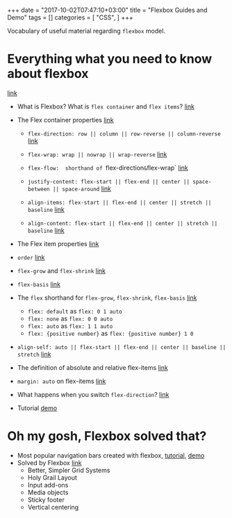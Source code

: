 +++
date = "2017-10-02T07:47:10+03:00"
title = "Flexbox Guides and Demo"
tags = []
categories = [
    "CSS",
]
+++

Vocabulary of useful material regarding `flexbox` model.

<!--more-->

# Everything what you need to know about flexbox

[link](https://medium.freecodecamp.org/understanding-flexbox-everything-you-need-to-know-b4013d4dc9af)

* What is Flexbox? What is `flex container` and `flex items`? [link](https://medium.freecodecamp.org/understanding-flexbox-everything-you-need-to-know-b4013d4dc9af#dc9e)

* The Flex container properties [link](https://medium.freecodecamp.org/understanding-flexbox-everything-you-need-to-know-b4013d4dc9af#c91e)

    * `flex-direction: row || column || row-reverse || column-reverse` [link](https://medium.freecodecamp.org/understanding-flexbox-everything-you-need-to-know-b4013d4dc9af#a454)

    * `flex-wrap: wrap || nowrap || wrap-reverse` [link](https://medium.freecodecamp.org/understanding-flexbox-everything-you-need-to-know-b4013d4dc9af#acb4)

    * `flex-flow:  shorthand of `flex-direction` & `flex-wrap` [link](https://medium.freecodecamp.org/understanding-flexbox-everything-you-need-to-know-b4013d4dc9af#d813)

    * `justify-content: flex-start || flex-end || center || space-between || space-around` [link](https://medium.freecodecamp.org/understanding-flexbox-everything-you-need-to-know-b4013d4dc9af#bdee)

    * `align-items: flex-start || flex-end || center || stretch || baseline` [link](https://medium.freecodecamp.org/understanding-flexbox-everything-you-need-to-know-b4013d4dc9af#8f38)

    * `align-content: flex-start || flex-end || center || stretch || baseline` [link](https://medium.freecodecamp.org/understanding-flexbox-everything-you-need-to-know-b4013d4dc9af#9c3c)

* The Flex item properties [link](https://medium.freecodecamp.org/understanding-flexbox-everything-you-need-to-know-b4013d4dc9af#c67f)

* `order` [link](https://medium.freecodecamp.org/understanding-flexbox-everything-you-need-to-know-b4013d4dc9af#1e18)

* `flex-grow` and `flex-shrink` [link](https://medium.freecodecamp.org/understanding-flexbox-everything-you-need-to-know-b4013d4dc9af#07ef)

* `flex-basis` [link](https://medium.freecodecamp.org/understanding-flexbox-everything-you-need-to-know-b4013d4dc9af#4bde)

* The `flex` shorthand for `flex-grow`, `flex-shrink`, `flex-basis` [link](https://medium.freecodecamp.org/understanding-flexbox-everything-you-need-to-know-b4013d4dc9af#acf8)

    * `flex: default` as `flex: 0 1 auto`
    * `flex: none` as `flex: 0 0 auto`
    * `flex: auto` as `flex: 1 1 auto`
    * `flex: {positive number}` as `flex: {positive number} 1 0`

* `align-self: auto || flex-start || flex-end || center || baseline || stretch` [link](https://medium.freecodecamp.org/understanding-flexbox-everything-you-need-to-know-b4013d4dc9af#e3af)

* The definition of absolute and relative flex-items [link](https://medium.freecodecamp.org/understanding-flexbox-everything-you-need-to-know-b4013d4dc9af#6f9a)

* `margin: auto` on flex-items [link](https://medium.freecodecamp.org/understanding-flexbox-everything-you-need-to-know-b4013d4dc9af#d874)

* What happens when you switch `flex-direction`? [link](https://medium.freecodecamp.org/understanding-flexbox-everything-you-need-to-know-b4013d4dc9af#7c29)

* Tutorial [demo](http://jsbin.com/wubudog/edit?output)

# Oh my gosh, Flexbox solved that?

* Most popular navigation bars created with flexbox, [tutorial](https://medium.com/flexbox-and-grids/the-most-popular-navigation-bars-created-with-flexbox-6c0f59f55686), [demo](https://plnkr.co/edit/XTEMooqY9pgcLlzJVM4N?p=preview)
* Solved by Flexbox [link](https://philipwalton.github.io/solved-by-flexbox/)
    * Better, Simpler Grid Systems
    * Holy Grail Layout
    * Input add-ons
    * Media objects
    * Sticky footer
    * Vertical centering
